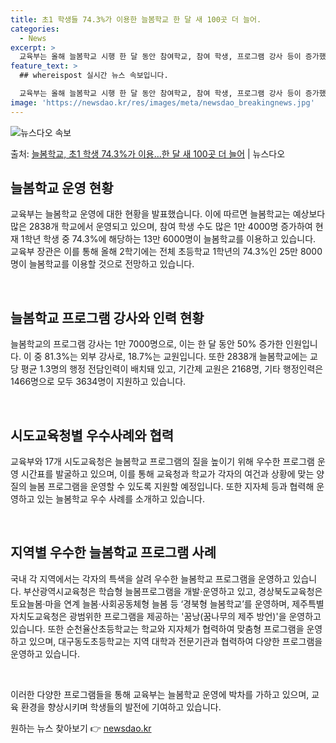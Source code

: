 ```yaml
---
title: 초1 학생들 74.3%가 이용한 늘봄학교 한 달 새 100곳 더 늘어.
categories:
  - News
excerpt: >
  교육부는 올해 늘봄학교 시행 한 달 동안 참여학교, 참여 학생, 프로그램 강사 등이 증가했으며, 시도교육청 …
feature_text: >
  ## whereispost 실시간 뉴스 속보입니다.

  교육부는 올해 늘봄학교 시행 한 달 동안 참여학교, 참여 학생, 프로그램 강사 등이 증가했으며, 시도교육청 …
image: 'https://newsdao.kr/res/images/meta/newsdao_breakingnews.jpg'
---
```


![뉴스다오 속보](https://newsdao.kr/res/images/meta/newsdao_breakingnews.jpg)

<p>출처: <a href="https://newsdao.kr/3494" rel="dofollow">늘봄학교, 초1 학생 74.3%가 이용…한 달 새 100곳 더 늘어</a> | 뉴스다오</p>

<h2 data-ke-size="size26">늘봄학교 운영 현황</h2>
교육부는 늘봄학교 운영에 대한 현황을 발표했습니다. 이에 따르면 늘봄학교는 예상보다 많은 2838개 학교에서 운영되고 있으며, 참여 학생 수도 많은 1만 4000명 증가하여 현재 1학년 학생 중 74.3%에 해당하는 13만 6000명이 늘봄학교를 이용하고 있습니다. 교육부 장관은 이를 통해 올해 2학기에는 전체 초등학교 1학년의 74.3%인 25만 8000명이 늘봄학교를 이용할 것으로 전망하고 있습니다.

<p data-ke-size="size16">&nbsp;</p>

<h2 data-ke-size="size26">늘봄학교 프로그램 강사와 인력 현황</h2>
늘봄학교의 프로그램 강사는 1만 7000명으로, 이는 한 달 동안 50% 증가한 인원입니다. 이 중 81.3%는 외부 강사로, 18.7%는 교원입니다. 또한 2838개 늘봄학교에는 교당 평균 1.3명의 행정 전담인력이 배치돼 있고, 기간제 교원은 2168명, 기타 행정인력은 1466명으로 모두 3634명이 지원하고 있습니다.

<p data-ke-size="size16">&nbsp;</p>

<h2 data-ke-size="size26">시도교육청별 우수사례와 협력</h2>
교육부와 17개 시도교육청은 늘봄학교 프로그램의 질을 높이기 위해 우수한 프로그램 운영 시간표를 발굴하고 있으며, 이를 통해 교육청과 학교가 각자의 여건과 상황에 맞는 양질의 늘봄 프로그램을 운영할 수 있도록 지원할 예정입니다. 또한 지자체 등과 협력해 운영하고 있는 늘봄학교 우수 사례를 소개하고 있습니다.

<p data-ke-size="size16">&nbsp;</p>

<h2 data-ke-size="size26">지역별 우수한 늘봄학교 프로그램 사례</h2>
국내 각 지역에서는 각자의 특색을 살려 우수한 늘봄학교 프로그램을 운영하고 있습니다. 부산광역시교육청은 학습형 늘봄프로그램을 개발·운영하고 있고, 경상북도교육청은 토요늘봄·마을 연계 늘봄·사회공동체형 늘봄 등 ‘경북형 늘봄학교’를 운영하며, 제주특별자치도교육청은 광범위한 프로그램을 제공하는 '꿈낭(꿈나무의 제주 방언)'을 운영하고 있습니다. 또한 순천율산초등학교는 학교와 지자체가 협력하여 맞춤형 프로그램을 운영하고 있으며, 대구동도초등학교는 지역 대학과 전문기관과 협력하여 다양한 프로그램을 운영하고 있습니다.

<p data-ke-size="size16">&nbsp;</p>

이러한 다양한 프로그램들을 통해 교육부는 늘봄학교 운영에 박차를 가하고 있으며, 교육 환경을 향상시키며 학생들의 발전에 기여하고 있습니다. 

원하는 뉴스 찾아보기 👉 <a href="https://newsdao.kr" rel="dofollow">newsdao.kr</a>


